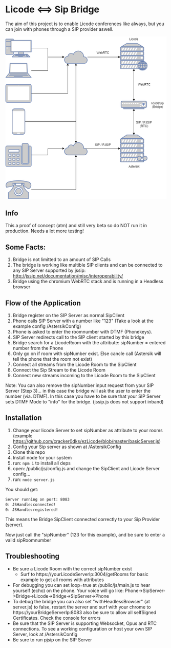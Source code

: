 # Licode <==> Sip Bridge
The aim of this project is to enable Licode conferences like always, but you can join with phones through a SIP provider aswell.

![asd](/doc/arch.png)
## Info
This a proof of concept (atm) and still very beta so do NOT run it in production. Needs a lot more testing!

## Some Facts:
1. Bridge is not limitted to an amount of SIP Calls
2. The bridge is working like multible SIP clients and can be connected to any SIP Server supported by jssip: http://jssip.net/documentation/misc/interoperability/
3. Bridge using the chromium WebRTC stack and is running in a Headless browser

## Flow of the Application
1. Bridge register on the SIP Server as normal SipClient
2. Phone calls SIP Server with a number like "123" (Take a look at the example config /AstersikConfig)
2. Phone is asked to enter the roomnumber with DTMF (Phonekeys).
2. SIP Server redirects call to the SIP client started by this bridge
3. Bridge search for a LicodeRoom with the attribute: sipNumber = entered number from the Phone
4. Only go on if room with sipNumber exist. Else cancle call (Astersik will tell the phone that the room not exist)
5. Connect all streams from the Licode Room to the SipClient
6. Connect the Sip Stream to the Licode Room
7. Connect new streams incoming to the Licode Room to the SipClient

Note: You can also remove the sipNumber input request from your SIP Server (Step 3)... in this case the bridge will ask the user to enter the number (via. DTMF). In this case you have to be sure that your SIP Server sets DTMF Mode to "info" for the bridge. (jssip.js does not support inband)

## Installation
1. Change your licode Server to set sipNumber as attribute to your rooms (example https://github.com/cracker0dks/ezLicode/blob/master/basicServer.js)
2. Config your Sip server as shown at /AstersikConfig
3. Clone this repo
4. Install node for your system
4. run: `npm i` to install all deps
5. open: /public/js/config.js and change the SipClient and Licode Server config...
6. run: `node server.js`

You should get: 

```
Server running on port: 8083
0: JSHandle:connected!
0: JSHandle:registered!
```
This means the Bridge SipClient connected correctly to your Sip Provider (server).

Now just call the "sipNumber" (123 for this example), and be sure to enter a vaild sipRoomnumber

## Troubleshooting
* Be sure a Licode Room with the correct sipNumber exist
    * Surf to https://yourLicodeServerIp:3004/getRooms for basic example to get all rooms with attributes
* For debugging you can set loop=true at /public/js/main.js to hear yourself (echo) on the phone. Your voice will go like: Phone->SipServer->Bridge->Licode->Bridge->SipServer->Phone
* To debug the bridge you can also set "withHeadlessBrowser" (at server.js) to false, restart the server and surf with your chrome to https://yourBridgeServerIp:8083 also be sure to allow all selfSigned Certificates. Check the console for errors 
* Be sure that the SIP Server is supporting Websocket, Opus and RTC connections. To see a working configuration or host your own SIP Server, look at /AstersikConfig
* Be sure to run pjsip on the SIP Server
